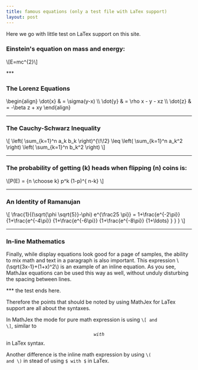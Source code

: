 ```yaml
---
title: famous equations (only a test file with LaTex support)
layout: post
---
```


Here we go with little test on LaTex support on this site.

### Einstein's equation on mass and energy:

<p>
\[E=mc^{2}\]
</p>
***

### The Lorenz Equations

<p>
\begin{align}
\dot{x} & = \sigma(y-x) \\
\dot{y} & = \rho x - y - xz \\
\dot{z} & = -\beta z + xy
\end{align}
</p>

---

### The Cauchy-Schwarz Inequality

<p>\[
\left( \sum_{k=1}^n a_k b_k \right)^{\!\!2} \leq
 \left( \sum_{k=1}^n a_k^2 \right) \left( \sum_{k=1}^n b_k^2 \right)
\]</p>

---

### The probability of getting \(k\) heads when flipping \(n\) coins is:

<p>\[P(E) = {n \choose k} p^k (1-p)^{ n-k} \]</p>

---

### An Identity of Ramanujan

<p>\[
   \frac{1}{(\sqrt{\phi \sqrt{5}}-\phi) e^{\frac25 \pi}} =
     1+\frac{e^{-2\pi}} {1+\frac{e^{-4\pi}} {1+\frac{e^{-6\pi}}
      {1+\frac{e^{-8\pi}} {1+\ldots} } } }
\]</p>

---

### In-line Mathematics

<p>Finally, while display equations look good for a page of samples, the
ability to mix math and text in a paragraph is also important.  This
expression \(\sqrt{3x-1}+(1+x)^2\) is an example of an inline equation.  As
you see, MathJax equations can be used this way as well, without unduly
disturbing the spacing between lines.</p>
***
the test ends here.

Therefore the points that should be noted by using MathJex for LaTex support are all about the syntaxes. 

In MathJex the mode for pure math expression is using <code>\\[ and \\]</code>, similar to <code>$$ with $$</code> in LaTex syntax.

Another difference is the inline math expression by using <code>\\( and \\)</code> in stead of using <code>$ with $</code> in LaTex.